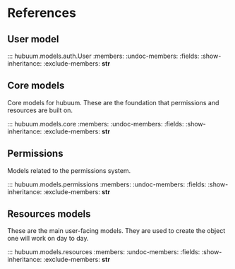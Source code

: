 # References

## User model

::: hubuum.models.auth.User
    :members:
    :undoc-members:
    :fields:
    :show-inheritance:
    :exclude-members: __str__

## Core models

Core models for hubuum. These are the foundation that permissions and resources are built on.

::: hubuum.models.core
    :members:
    :undoc-members:
    :fields:
    :show-inheritance:
    :exclude-members: __str__

## Permissions

Models related to the permissions system.

::: hubuum.models.permissions
    :members:
    :undoc-members:
    :fields:
    :show-inheritance:
    :exclude-members: __str__

## Resources models

These are the main user-facing models. They are used to create the object one will work on day to day.

::: hubuum.models.resources
    :members:
    :undoc-members:
    :fields:
    :show-inheritance:
    :exclude-members: __str__
